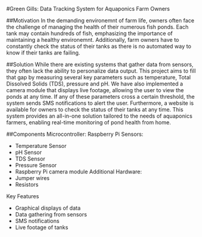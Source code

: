 #Green Gills: Data Tracking System for Aquaponics Farm Owners

##Motivation
In the demanding environemnt of farm life, owners often face the challenge of managing the health of their numerous fish ponds.
Each tank may contain hundreds of fish, emphasizing the importance of maintaining a healthy environemnt.
Additionally, farm owners have to constantly check the status of their tanks as there is no automated way to know if their tanks are failing.

##Solution
While there are existing systems that gather data from sensors, they often lack the ability to personalize data output.
This project aims to fill that gap by measuring several key parameters such as temperature, Total Dissolved Solids (TDS), pressure and pH.
We have also implemented a camera module that displays live footage, allowing the user to view the ponds at any time.
If any of these parameters cross a certain threshold, the system sends SMS notifications to alert the user.
Furthermore, a website is available for owners to check the status of their tanks at any time. 
This system provides an all-in-one solution tailored to the needs of aquaponics farmers, enabling real-time monitoring of pond health from home.

##Components
Microcontroller: Raspberry Pi
Sensors:
* Temperature Sensor
* pH Sensor
* TDS Sensor
* Pressure Sensor
* Raspberry Pi camera module
Additional Hardware:
* Jumper wires
* Resistors

Key Features
* Graphical displays of data
* Data gathering from sensors
* SMS notifications
* Live footage of tanks

